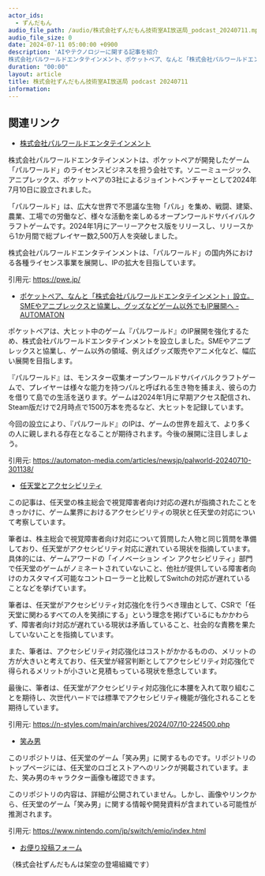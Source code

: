 ```yaml
---
actor_ids:
  - ずんだもん
audio_file_path: /audio/株式会社ずんだもん技術室AI放送局_podcast_20240711.mp3
audio_file_size: 0
date: 2024-07-11 05:00:00 +0900
description: 'AIやテクノロジーに関する記事を紹介  
株式会社パルワールドエンタテインメント、ポケットペア、なんと「株式会社パルワールドエンタテインメント」設立。SMEやアニプレックスと協業し、グッズなどゲーム以外でもIP展開へ - AUTOMATON、任天堂とアクセシビリティ、笑み男'
duration: "00:00"
layout: article
title: 株式会社ずんだもん技術室AI放送局 podcast 20240711
information: 
---
```


## 関連リンク


- [株式会社パルワールドエンタテインメント](https://pwe.jp/)  



株式会社パルワールドエンタテインメントは、ポケットペアが開発したゲーム「パルワールド」のライセンスビジネスを担う会社です。ソニーミュージック、アニプレックス、ポケットペアの3社によるジョイントベンチャーとして2024年7月10日に設立されました。

「パルワールド」は、広大な世界で不思議な生物「パル」を集め、戦闘、建築、農業、工場での労働など、様々な活動を楽しめるオープンワールドサバイバルクラフトゲームです。2024年1月にアーリーアクセス版をリリースし、リリースから1か月間で総プレイヤー数2,500万人を突破しました。

株式会社パルワールドエンタテインメントは、「パルワールド」の国内外における各種ライセンス事業を展開し、IPの拡大を目指しています。 


引用元: https://pwe.jp/


- [ポケットペア、なんと「株式会社パルワールドエンタテインメント」設立。SMEやアニプレックスと協業し、グッズなどゲーム以外でもIP展開へ - AUTOMATON](https://automaton-media.com/articles/newsjp/palworld-20240710-301138/)  


ポケットペアは、大ヒット中のゲーム『パルワールド』のIP展開を強化するため、株式会社パルワールドエンタテインメントを設立しました。SMEやアニプレックスと協業し、ゲーム以外の領域、例えばグッズ販売やアニメ化など、幅広い展開を目指します。

『パルワールド』は、モンスター収集オープンワールドサバイバルクラフトゲームで、プレイヤーは様々な能力を持つパルと呼ばれる生き物を捕まえ、彼らの力を借りて島での生活を送ります。ゲームは2024年1月に早期アクセス配信され、Steam版だけで2月時点で1500万本を売るなど、大ヒットを記録しています。

今回の設立により、『パルワールド』のIPは、ゲームの世界を超えて、より多くの人に親しまれる存在となることが期待されます。今後の展開に注目しましょう。 


引用元: https://automaton-media.com/articles/newsjp/palworld-20240710-301138/


- [任天堂とアクセシビリティ](https://n-styles.com/main/archives/2024/07/10-224500.php)  


この記事は、任天堂の株主総会で視覚障害者向け対応の遅れが指摘されたことをきっかけに、ゲーム業界におけるアクセシビリティの現状と任天堂の対応について考察しています。

筆者は、株主総会で視覚障害者向け対応について質問した人物と同じ質問を準備しており、任天堂がアクセシビリティ対応に遅れている現状を指摘しています。具体的には、ゲームアワードの「イノベーション イン アクセシビリティ」部門で任天堂のゲームがノミネートされていないこと、他社が提供している障害者向けのカスタマイズ可能なコントローラーと比較してSwitchの対応が遅れていることなどを挙げています。

筆者は、任天堂がアクセシビリティ対応強化を行うべき理由として、CSRで「任天堂に関わるすべての人を笑顔にする」という理念を掲げているにもかかわらず、障害者向け対応が遅れている現状は矛盾していること、社会的な責務を果たしていないことを指摘しています。

また、筆者は、アクセシビリティ対応強化はコストがかかるものの、メリットの方が大きいと考えており、任天堂が経営判断としてアクセシビリティ対応強化で得られるメリットが小さいと見積もっている現状を懸念しています。

最後に、筆者は、任天堂がアクセシビリティ対応強化に本腰を入れて取り組むことを期待し、次世代ハードでは標準でアクセシビリティ機能が強化されることを期待しています。

引用元: https://n-styles.com/main/archives/2024/07/10-224500.php


- [笑み男](https://www.nintendo.com/jp/switch/emio/index.html)  

 

このリポジトリは、任天堂のゲーム「笑み男」に関するものです。リポジトリのトップページには、任天堂のロゴとストアへのリンクが掲載されています。また、笑み男のキャラクター画像も確認できます。 

このリポジトリの内容は、詳細が公開されていません。しかし、画像やリンクから、任天堂のゲーム「笑み男」に関する情報や開発資料が含まれている可能性が推測されます。 


引用元: https://www.nintendo.com/jp/switch/emio/index.html



- [お便り投稿フォーム](https://forms.gle/ffg4JTfqdiqK62qf9)

（株式会社ずんだもんは架空の登場組織です）
